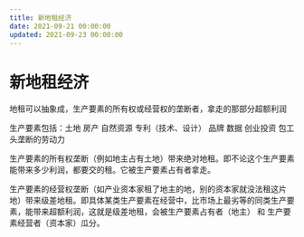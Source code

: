 ```yaml
---
title: 新地租经济
date: 2021-09-21 00:00:00
updated: 2021-09-23 00:00:00
---
```


# 新地租经济

地租可以抽象成，生产要素的所有权或经营权的垄断者，拿走的那部分超额利润

生产要素包括：土地 房产 自然资源 专利（技术、设计） 品牌 数据 创业投资 包工头垄断的劳动力

生产要素的所有权垄断（例如地主占有土地）带来绝对地租。即不论这个生产要素能带来多少利润，都要交的租。它被生产要素占有者拿走。

生产要素的经营权垄断（如产业资本家租了地主的地，别的资本家就没法租这片地）带来级差地租。即具体某类生产要素在经营中，比市场上最劣等的同类生产要素，能带来超额利润，这就是级差地租，会被生产要素占有者（地主） 和 生产要素经营者（资本家）瓜分。

